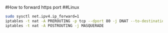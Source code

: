 #How to forward https port
##Linux
```sh
sudo sysctl net.ipv4.ip_forward=1
iptables -t nat -A PREROUTING -p tcp --dport 80 -j DNAT --to-destination 127.0.0.1:5001
iptables -t nat -A POSTROUTING -j MASQUERADE
```